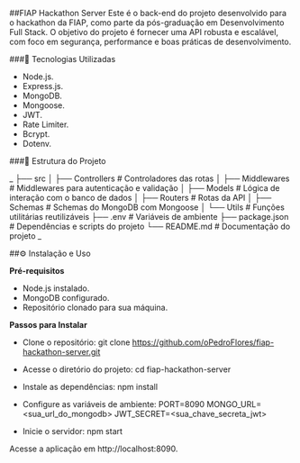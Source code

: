 ##FIAP Hackathon Server
Este é o back-end do projeto desenvolvido para o hackathon da FIAP, como parte da pós-graduação em Desenvolvimento Full Stack. O objetivo do projeto é fornecer uma API robusta e escalável, com foco em segurança, performance e boas práticas de desenvolvimento.

###🚀 Tecnologias Utilizadas
- Node.js.
- Express.js.
- MongoDB.
- Mongoose.
- JWT.
- Rate Limiter.
- Bcrypt.
- Dotenv.

###📂 Estrutura do Projeto

_
├── src
│   ├── Controllers       # Controladores das rotas
│   ├── Middlewares       # Middlewares para autenticação e validação
│   ├── Models            # Lógica de interação com o banco de dados
│   ├── Routers           # Rotas da API
│   ├── Schemas           # Schemas do MongoDB com Mongoose
│   └── Utils             # Funções utilitárias reutilizáveis
├── .env                  # Variáveis de ambiente
├── package.json          # Dependências e scripts do projeto
└── README.md             # Documentação do projeto
_

##⚙️ Instalação e Uso

**Pré-requisitos**
- Node.js instalado.
- MongoDB configurado.
- Repositório clonado para sua máquina.

**Passos para Instalar**
- Clone o repositório:
git clone https://github.com/oPedroFlores/fiap-hackathon-server.git

- Acesse o diretório do projeto:
cd fiap-hackathon-server

- Instale as dependências:
npm install

- Configure as variáveis de ambiente:
PORT=8090
MONGO_URL=<sua_url_do_mongodb>
JWT_SECRET=<sua_chave_secreta_jwt>

- Inicie o servidor:
npm start

Acesse a aplicação em http://localhost:8090.
